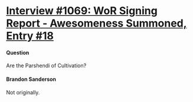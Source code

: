 # [Interview #1069: WoR Signing Report - Awesomeness Summoned, Entry #18](https://www.theoryland.com/intvmain.php?i=1069#18)

#### Question

Are the Parshendi of Cultivation?

#### Brandon Sanderson

Not originally.

